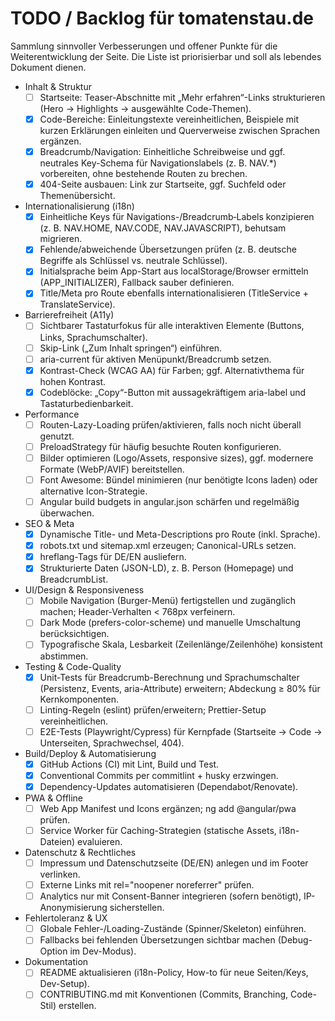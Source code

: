 # TODO / Backlog für tomatenstau.de

Sammlung sinnvoller Verbesserungen und offener Punkte für die Weiterentwicklung der Seite. Die Liste ist priorisierbar und soll als lebendes Dokument dienen.

- Inhalt & Struktur
  - [ ] Startseite: Teaser-Abschnitte mit „Mehr erfahren“-Links strukturieren (Hero → Highlights → ausgewählte Code-Themen).
  - [x] Code-Bereiche: Einleitungstexte vereinheitlichen, Beispiele mit kurzen Erklärungen einleiten und Querverweise zwischen Sprachen ergänzen.
  - [x] Breadcrumb/Navigation: Einheitliche Schreibweise und ggf. neutrales Key-Schema für Navigationslabels (z. B. NAV.*) vorbereiten, ohne bestehende Routen zu brechen.
  - [x] 404-Seite ausbauen: Link zur Startseite, ggf. Suchfeld oder Themenübersicht.

- Internationalisierung (i18n)
  - [x] Einheitliche Keys für Navigations-/Breadcrumb‑Labels konzipieren (z. B. NAV.HOME, NAV.CODE, NAV.JAVASCRIPT), behutsam migrieren.
  - [x] Fehlende/abweichende Übersetzungen prüfen (z. B. deutsche Begriffe als Schlüssel vs. neutrale Schlüssel).
  - [x] Initialsprache beim App-Start aus localStorage/Browser ermitteln (APP_INITIALIZER), Fallback sauber definieren.
  - [x] Title/Meta pro Route ebenfalls internationalisieren (TitleService + TranslateService).

- Barrierefreiheit (A11y)
  - [ ] Sichtbarer Tastaturfokus für alle interaktiven Elemente (Buttons, Links, Sprachumschalter).
  - [ ] Skip-Link („Zum Inhalt springen“) einführen.
  - [ ] aria-current für aktiven Menüpunkt/Breadcrumb setzen.
  - [x] Kontrast-Check (WCAG AA) für Farben; ggf. Alternativthema für hohen Kontrast.
  - [x] Codeblöcke: „Copy“-Button mit aussagekräftigem aria-label und Tastaturbedienbarkeit.

- Performance
  - [ ] Routen-Lazy-Loading prüfen/aktivieren, falls noch nicht überall genutzt.
  - [ ] PreloadStrategy für häufig besuchte Routen konfigurieren.
  - [ ] Bilder optimieren (Logo/Assets, responsive sizes), ggf. modernere Formate (WebP/AVIF) bereitstellen.
  - [ ] Font Awesome: Bündel minimieren (nur benötigte Icons laden) oder alternative Icon-Strategie.
  - [ ] Angular build budgets in angular.json schärfen und regelmäßig überwachen.

- SEO & Meta
  - [x] Dynamische Title- und Meta-Descriptions pro Route (inkl. Sprache).
  - [x] robots.txt und sitemap.xml erzeugen; Canonical-URLs setzen.
  - [x] hreflang-Tags für DE/EN ausliefern.
  - [x] Strukturierte Daten (JSON-LD), z. B. Person (Homepage) und BreadcrumbList.

- UI/Design & Responsiveness
  - [ ] Mobile Navigation (Burger-Menü) fertigstellen und zugänglich machen; Header-Verhalten < 768px verfeinern.
  - [ ] Dark Mode (prefers-color-scheme) und manuelle Umschaltung berücksichtigen.
  - [ ] Typografische Skala, Lesbarkeit (Zeilenlänge/Zeilenhöhe) konsistent abstimmen.

- Testing & Code-Quality
  - [x] Unit-Tests für Breadcrumb-Berechnung und Sprachumschalter (Persistenz, Events, aria-Attribute) erweitern; Abdeckung ≥ 80% für Kernkomponenten.
  - [ ] Linting-Regeln (eslint) prüfen/erweitern; Prettier-Setup vereinheitlichen.
  - [ ] E2E-Tests (Playwright/Cypress) für Kernpfade (Startseite → Code → Unterseiten, Sprachwechsel, 404).

- Build/Deploy & Automatisierung
  - [x] GitHub Actions (CI) mit Lint, Build und Test.
  - [x] Conventional Commits per commitlint + husky erzwingen.
  - [x] Dependency-Updates automatisieren (Dependabot/Renovate).

- PWA & Offline
  - [ ] Web App Manifest und Icons ergänzen; ng add @angular/pwa prüfen.
  - [ ] Service Worker für Caching-Strategien (statische Assets, i18n-Dateien) evaluieren.

- Datenschutz & Rechtliches
  - [ ] Impressum und Datenschutzseite (DE/EN) anlegen und im Footer verlinken.
  - [ ] Externe Links mit rel="noopener noreferrer" prüfen.
  - [ ] Analytics nur mit Consent-Banner integrieren (sofern benötigt), IP-Anonymisierung sicherstellen.

- Fehlertoleranz & UX
  - [ ] Globale Fehler-/Loading-Zustände (Spinner/Skeleton) einführen.
  - [ ] Fallbacks bei fehlenden Übersetzungen sichtbar machen (Debug-Option im Dev-Modus).

- Dokumentation
  - [ ] README aktualisieren (i18n-Policy, How-to für neue Seiten/Keys, Dev-Setup).
  - [ ] CONTRIBUTING.md mit Konventionen (Commits, Branching, Code-Stil) erstellen.
